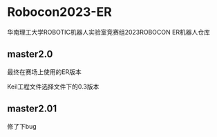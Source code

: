# Robocon2023-ER
华南理工大学ROBOTIC机器人实验室竞赛组2023ROBOCON ER机器人仓库

## master2.0

最终在赛场上使用的ER版本

Keil工程文件选择文件下的0.3版本


## master2.01

修了下bug

